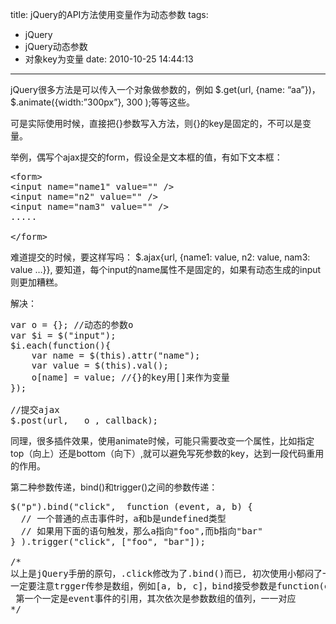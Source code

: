 title: jQuery的API方法使用变量作为动态参数
tags:
  - jQuery
  - jQuery动态参数
  - 对象key为变量
date: 2010-10-25 14:44:13
---

jQuery很多方法是可以传入一个对象做参数的，例如 $.get(url, {name: &#8220;aa&#8221;})， $.animate({width:&#8221;300px&#8221;}, 300 );等等这些。

可是实际使用时候，直接把{}参数写入方法，则{}的key是固定的，不可以是变量。

举例，偶写个ajax提交的form，假设全是文本框的值，有如下文本框：

<pre class="brush:xml">&lt;form&gt;
&lt;input name="name1" value="" /&gt;
&lt;input name="n2" value="" /&gt;
&lt;input name="nam3" value="" /&gt;
.....

&lt;/form&gt;</pre>

难道提交的时候，要这样写吗： $.ajax{url, {name1: value, n2: value, nam3: value &#8230;}}, 要知道，每个input的name属性不是固定的，如果有动态生成的input则更加糟糕。

解决：

<pre class="brush:js">var o = {}; //动态的参数o
var $i = $("input");
$i.each(function(){
    var name = $(this).attr("name");
    var value = $(this).val();
    o[name] = value; //{}的key用[]来作为变量
});

//提交ajax
$.post(url,   o , callback);</pre>

同理，很多插件效果，使用animate时候，可能只需要改变一个属性，比如指定top（向上）还是bottom（向下）,就可以避免写死参数的key，达到一段代码重用的作用。

第二种参数传递，bind()和trigger()之间的参数传递：

<pre class="brush:js">$("p").bind("click",  function (event, a, b) {
  // 一个普通的点击事件时，a和b是undefined类型
  // 如果用下面的语句触发，那么a指向"foo",而b指向"bar"
} ).trigger("click", ["foo", "bar"]); 

/*
以上是jQuery手册的原句，.click修改为了.bind()而已, 初次使用小郁闷了一下，
一定要注意trgger传参是数组，例如[a, b, c]，bind接受参数是function(event, a, b, c)，
 第一个一定是event事件的引用，其次依次是参数数组的值列，一一对应
*/</pre>